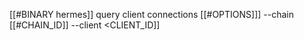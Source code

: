 [[#BINARY hermes]] query client connections [[#OPTIONS]]] --chain [[#CHAIN_ID]] --client <CLIENT_ID]]

